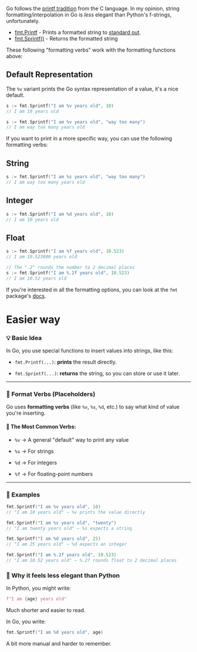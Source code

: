 Go follows the [printf tradition](https://cplusplus.com/reference/cstdio/printf/) from the C language. In my opinion, string formatting/interpolation in Go is _less_ elegant than Python's f-strings, unfortunately.

- [fmt.Printf](https://pkg.go.dev/fmt#Printf) - Prints a formatted string to [standard out](https://stackoverflow.com/questions/3385201/confused-about-stdin-stdout-and-stderr).
- [fmt.Sprintf()](https://pkg.go.dev/fmt#Sprintf) - Returns the formatted string

These following "formatting verbs" work with the formatting functions above:

## Default Representation

The `%v` variant prints the Go syntax representation of a value, it's a nice default.

```go
s := fmt.Sprintf("I am %v years old", 10)
// I am 10 years old

s := fmt.Sprintf("I am %v years old", "way too many")
// I am way too many years old
```

If you want to print in a more specific way, you can use the following formatting verbs:

## String

```go
s := fmt.Sprintf("I am %s years old", "way too many")
// I am way too many years old
```

## Integer

```go
s := fmt.Sprintf("I am %d years old", 10)
// I am 10 years old
```

## Float

```go
s := fmt.Sprintf("I am %f years old", 10.523)
// I am 10.523000 years old

// The ".2" rounds the number to 2 decimal places
s := fmt.Sprintf("I am %.2f years old", 10.523)
// I am 10.52 years old
```

If you're interested in all the formatting options, you can look at the `fmt` package's [docs](https://pkg.go.dev/fmt#hdr-Printing).



# Easier way
### 💡 Basic Idea

In Go, you use special functions to insert values into strings, like this:

- `fmt.Printf(...)`: **prints** the result directly.
    
- `fmt.Sprintf(...)`: **returns** the string, so you can store or use it later.
    

---

### 🔧 Format Verbs (Placeholders)

Go uses **formatting verbs** (like `%v`, `%s`, `%d`, etc.) to say what kind of value you're inserting.

#### 🧩 The Most Common Verbs:

- `%v` → A general "default" way to print any value
    
- `%s` → For strings
    
- `%d` → For integers
    
- `%f` → For floating-point numbers
    

---

### 🧪 Examples
```go
fmt.Sprintf("I am %v years old", 10)
// "I am 10 years old" — %v prints the value directly

fmt.Sprintf("I am %s years old", "twenty")
// "I am twenty years old" — %s expects a string

fmt.Sprintf("I am %d years old", 25)
// "I am 25 years old" — %d expects an integer

fmt.Sprintf("I am %.2f years old", 10.523)
// "I am 10.52 years old" — %.2f rounds float to 2 decimal places
```
### 🤔 Why it feels less elegant than Python

In Python, you might write:
```python
f"I am {age} years old"
```
Much shorter and easier to read.

In Go, you write:
```go
fmt.Sprintf("I am %d years old", age)
```
A bit more manual and harder to remember.